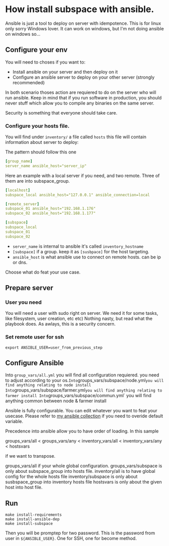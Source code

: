 # How install subspace with ansible.

Ansible is just a tool to deploy on server with idempotence. This is for linux only sorry Windows lover.
It can work on windows, but I'm not doing ansible on windows so...

## Configure your env

You will need to choses if you want to:

- Install ansible on your server and then deploy on it
- Configure an ansible server to deploy on your other server (strongly recommended)

In both scenario thoses action are requiered to do on the server who will run ansible.
Keep in mind that if you run software in production, you should never stuff which allow you to compile any binaries on the same server.

Security is something that everyone should take care.

### Configure your hosts file.

You will find under `inventory/` a file called `hosts` this file will contain information about server to deploy:

The pattern should follow this one

````yaml
[group_name]
server_name ansible_host="server_ip"

````

Here an example with a local server if you need, and two remote.
Three of them are into subspace_group.

````yaml
[localhost]
subspace_local ansible_host="127.0.0.1" ansible_connection=local

[remote_server]
subspace_01 ansible_host="192.168.1.176"
subspace_02 ansible_host="192.168.1.177"

[subspace]
subspace_local
subspace_01
subspace_02

````

- `server_name` is internal to ansible it's called `inventory_hostname`
- `[subspace]` if a group. keep it as `[susbpace]` for the host targeting.
- `ansible_host` is what ansible use to connect on remote hosts. can be ip or dns.

Choose what do feat your use case.

## Prepare server

### User you need

You will need a user with sudo right on server. We need it for some tasks, like filesystem, user creation, etc etc) Nothing nasty, but read what the playbook does. As awlays, this is a security concern.

### Set remote user for ssh

```shell
export ANSIBLE_USER=user_from_previous_step
```




## Configure Ansible

Into `group_vars/all.yml` you will find all configuration requiered. you need to adjust according to your os.`
Into `groups_vars/subspace/node.yml` you will find anything relating to node install
Into `groups_vars/subspace/farmer.yml` you will find anything relating to farmer install
Into `groups_vars/subspace/commun.yml` you will find anything common between  node & farmer install

Ansible is fully configurable. You can edit whatever you want to feat your usecase. Please refer to [my ansible collection](https://github.com/Tocard/ansible_collection) if you need to overide default variable.

Precedence into ansible allow you to have order of loading. In this sample

groups_vars/all < groups_vars/any < inventory_vars/all < inventory_vars/any < hostsvars

if we want to transpose.

groups_vars/all if your whole global configuration.
groups_vars/subspace is only about subspace_group into hosts file.
inventory/all is to have global config for the whole hosts file
inventory/subspace is only about susbspace_group into inventory hosts file
hostsvars is only about the given host into host file.

## Run 

````shell
make install-requirements
make install-ansible-dep
make install-subspace
````

Then you will be promptep for two password. This is the password from user in `${ANSIBLE_USER}`. One for SSH, one for become method.